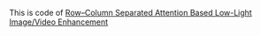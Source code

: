 This is code of [Row–Column Separated Attention Based Low-Light Image/Video Enhancement](https://onlinelibrary.wiley.com/doi/abs/10.1111/cgf.15192)
